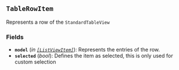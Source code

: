 <!--
SPDX-FileCopyrightText: 2023 Florian Blasius <co_sl@tutanota.com>
SPDX-License-Identifier: MIT
-->

## `TableRowItem`

Represents a row of the `StandardTableView`

### Fields

-   **`model`** (_in_ _[`[ListViewItem]`](list-view-item.md)_): Represents the entries of the row.
-   **`selected`** (_bool_): Defines the item as selected, this is only used for custom selection